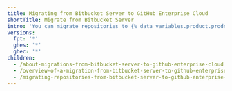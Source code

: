 ```yaml
---
title: Migrating from Bitbucket Server to GitHub Enterprise Cloud
shortTitle: Migrate from Bitbucket Server
intro: 'You can migrate repositories to {% data variables.product.prodname_dotcom %} with {% data variables.product.prodname_importer_proper_name %}.'
versions:
  fpt: '*'
  ghes: '*'
  ghec: '*'
children:
  - /about-migrations-from-bitbucket-server-to-github-enterprise-cloud
  - /overview-of-a-migration-from-bitbucket-server-to-github-enterprise-cloud
  - /migrating-repositories-from-bitbucket-server-to-github-enterprise-cloud
---
```


